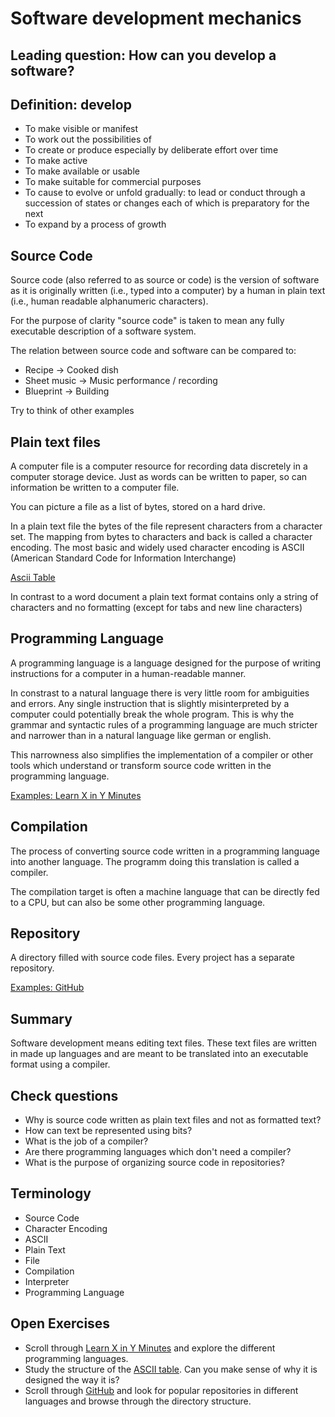 # Software development mechanics

## Leading question: How can you develop a software?

## Definition: develop

- To make visible or manifest
- To work out the possibilities of
- To create or produce especially by deliberate effort over time
- To make active
- To make available or usable
- To make suitable for commercial purposes
- To cause to evolve or unfold gradually: to lead or conduct through a succession of states or changes each of which is preparatory for the next
- To expand by a process of growth

## Source Code

Source code (also referred to as source or code) is the version of software as
it is originally written (i.e., typed into a computer) by a human in plain text
(i.e., human readable alphanumeric characters).

For the purpose of clarity "source code" is taken to mean any fully executable
description of a software system.

The relation between source code and software can be compared to:

- Recipe -> Cooked dish
- Sheet music -> Music performance / recording
- Blueprint -> Building

Try to think of other examples

## Plain text files

A computer file is a computer resource for recording data discretely in a
computer storage device. Just as words can be written to paper, so can
information be written to a computer file.

You can picture a file as a list of bytes, stored on a hard drive.

In a plain text file the bytes of the file represent characters from a character
set. The mapping from bytes to characters and back is called a character
encoding. The most basic and widely used character encoding is ASCII (American
Standard Code for Information Interchange)

[Ascii
Table](http://dcjtech.info/wp-content/uploads/2015/10/ASCII-Cheatsheet.pdf)

In contrast to a word document a plain text format contains only a string of
characters and no formatting (except for tabs and new line characters)

## Programming Language

A programming language is a language designed for the purpose of writing
instructions for a computer in a human-readable manner.

In constrast to a natural language there is very little room for ambiguities and
errors. Any single instruction that is slightly misinterpreted by a computer
could potentially break the whole program. This is why the grammar and syntactic
rules of a programming language are much stricter and narrower than in a natural
language like german or english.

This narrowness also simplifies the implementation of a compiler or other tools
which understand or transform source code written in the programming language.

[Examples: Learn X in Y Minutes](https://learnxinyminutes.com/)

## Compilation

The process of converting source code written in a programming language into
another language. The programm doing this translation is called a compiler.

The compilation target is often a machine language that can be
directly fed to a CPU, but can also be some other programming language.

## Repository

A directory filled with source code files. Every project has a separate
repository.

[Examples: GitHub](https://github.com/trending)

## Summary

Software development means editing text files. These text files are written in
made up languages and are meant to be translated into an executable format using
a compiler.

## Check questions

- Why is source code written as plain text files and not as formatted text?
- How can text be represented using bits?
- What is the job of a compiler?
- Are there programming languages which don't need a compiler?
- What is the purpose of organizing source code in repositories?

## Terminology

- Source Code
- Character Encoding
- ASCII
- Plain Text
- File
- Compilation
- Interpreter
- Programming Language

## Open Exercises

- Scroll through [Learn X in Y Minutes](https://learnxinyminutes.com/) and explore the different programming languages.
- Study the structure of the [ASCII table](http://dcjtech.info/wp-content/uploads/2015/10/ASCII-Cheatsheet.pdf). Can you make sense of why it is
  designed the way it is?
- Scroll through [GitHub](https://github.com/trending) and look for popular repositories in different languages
  and browse through the directory structure.
